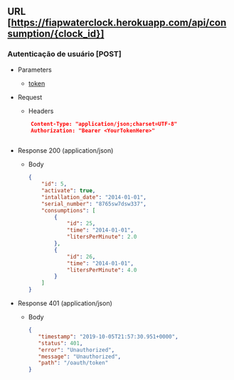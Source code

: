 ## URL  [https://fiapwaterclock.herokuapp.com/api/consumption/{clock_id}]
### Autenticação de usuário [POST]

+ Parameters
    + [token](/docs/authentication.md)

+ Request
    + Headers       
    ```json
        Content-Type: "application/json;charset=UTF-8"
        Authorization: "Bearer <YourTokenHere>"
      
    ```
    
+ Response 200 (application/json)
    + Body
        ```json
        {
            "id": 5,
            "activate": true,
            "intallation_date": "2014-01-01",
            "serial_number": "8765sw7dsw337",
            "consumptions": [
                {
                    "id": 25,
                    "time": "2014-01-01",
                    "litersPerMinute": 2.0
                },
                {
                    "id": 26,
                    "time": "2014-01-01",
                    "litersPerMinute": 4.0
                }
            ]
        }
        ```

+ Response 401 (application/json)
    + Body
        ```json
       {
           "timestamp": "2019-10-05T21:57:30.951+0000",
           "status": 401,
           "error": "Unauthorized",
           "message": "Unauthorized",
           "path": "/oauth/token"
       }
        ```
